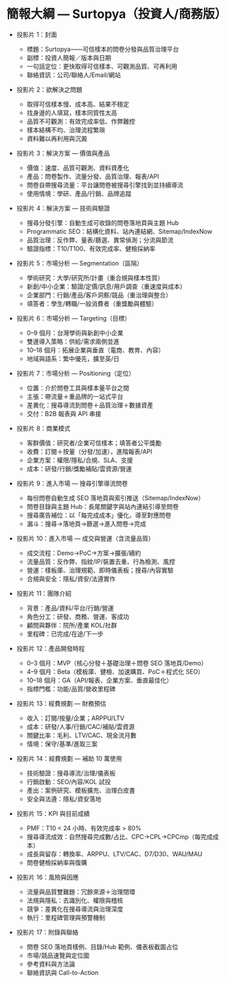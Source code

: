 # 簡報大綱 — Surtopya（投資人/商務版）

- 投影片 1：封面
  - 標題：Surtopya——可信樣本的問卷分發與品質治理平台
  - 副標：投資人簡報／版本與日期
  - 一句話定位：更快取得可信樣本、可觀測品質、可再利用
  - 聯絡資訊：公司/聯絡人/Email/網站

- 投影片 2：欲解決之問題
  - 取得可信樣本慢、成本高、結果不穩定
  - 找身邊的人填寫，樣本同質性太高
  - 品質不可觀測：有效完成率低、作弊難控
  - 樣本結構不均、治理流程繁瑣
  - 資料難以再利用與沉澱

- 投影片 3：解決方案 — 價值與產品
  - 價值：速度、品質可觀測、資料資產化
  - 產品：問卷製作、流量分發、品質治理、報表/API
  - 問卷自帶搜尋流量：平台讓問卷被搜尋引擎找到並持續導流
  - 使用情境：學研、產品/行銷、品牌追蹤

- 投影片 4：解決方案 — 技術與驗證
  - 搜尋分發引擎：自動生成可收錄的問卷落地頁與主題 Hub
  - Programmatic SEO：結構化資料、站內連結網、Sitemap/IndexNow
  - 品質治理：反作弊、量表/篩選、異常偵測；分流與節流
  - 驗證指標：T10/T100、有效完成率、健檢採納率

- 投影片 5：市場分析 — Segmentation（區隔）
  - 學術研究：大學/研究所/計畫（重合規與樣本性質）
  - 新創/中小企業：驗證/定價/訊息/用戶調查（重速度與成本）
  - 企業部門：行銷/產品/客戶洞察/競品（重治理與整合）
  - 填答者：學生/轉職/一般消費者（重獎勵與體驗）

- 投影片 6：市場分析 — Targeting（目標）
  - 0–9 個月：台灣學術與新創中小企業
  - 雙邊導入策略：供給/需求兩側並進
  - 10–18 個月：拓展企業與垂直（電商、教育、內容）
  - 地域與語系：繁中優先，擴至英/日

- 投影片 7：市場分析 — Positioning（定位）
  - 位置：介於問卷工具與樣本量平台之間
  - 主張：帶流量＋重品牌的一站式平台
  - 差異化：搜尋導流到問卷＋品質治理＋數據資產
  - 交付：B2B 報表與 API 串接

- 投影片 8：商業模式
  - 客群價值：研究者/企業可信樣本；填答者公平獎勵
  - 收費：訂閱＋按量（分發/加速），進階報表/API
  - 企業方案：權限/隱私/合規、SLA、支援
  - 成本：研發/行銷/獎勵補貼/雲資源/營運

- 投影片 9：進入市場 — 搜尋引擎導流問卷
  - 每份問卷自動生成 SEO 落地頁與索引推送（Sitemap/IndexNow）
  - 問卷目錄與主題 Hub：長尾關鍵字與站內連結引導至問卷
  - 搜尋廣告補位：以「每完成成本」優化，導至對應問卷
  - 漏斗：搜尋→落地頁→篩選→進入問卷→完成

- 投影片 10：進入市場 — 成交與營運（含流量品質）
  - 成交流程：Demo→PoC→方案→擴張/續約
  - 流量品質：反作弊、指紋/IP/裝置去重、行為檢測、風控
  - 營運：樣板庫、治理規範、即時儀表板；搜尋/內容實驗
  - 合規與安全：隱私/資安/法遵實作

- 投影片 11：團隊介紹
  - 背景：產品/資料/平台/行銷/營運
  - 角色分工：研發、商務、營運、客成功
  - 顧問與夥伴：院所/產業 KOL/社群
  - 里程碑：已完成/在途/下一步

- 投影片 12：產品開發時程
  - 0–3 個月：MVP（核心分發＋基礎治理＋問卷 SEO 落地頁/Demo）
  - 4–9 個月：Beta（模板庫、健檢、加速購買、PoC＋程式化 SEO）
  - 10–18 個月：GA（API/報表、企業方案、垂直最佳化）
  - 指標門檻：功能/品質/營收里程碑

- 投影片 13：經費規劃 — 財務預估
  - 收入：訂閱/按量/企業；ARPPU/LTV
  - 成本：研發/人事/行銷/CAC/補貼/雲資源
  - 關鍵比率：毛利、LTV/CAC、現金流月數
  - 情境：保守/基準/進取三案

- 投影片 14：經費規劃 — 補助 10 萬使用
  - 技術驗證：搜尋導流/治理/儀表板
  - 行銷啟動：SEO/內容/KOL 試投
  - 產出：案例研究、模板擴充、治理白皮書
  - 安全與法遵：隱私/資安落地

- 投影片 15：KPI 與目前成績
  - PMF：T10 < 24 小時、有效完成率 > 80%
  - 搜尋導流成效：自然搜尋完成數/占比、CPC→CPL→CPCmp（每完成成本）
  - 成長與留存：轉換率、ARPPU、LTV/CAC、D7/D30、WAU/MAU
  - 問卷健檢採納率與復購

- 投影片 16：風險與因應
  - 流量與品質雙難題：冗餘來源＋治理閉環
  - 法規與隱私：去識別化、權限與稽核
  - 競爭：差異化在搜尋導流與治理深度
  - 執行：里程碑管理與預警機制

- 投影片 17：附錄與聯絡
  - 問卷 SEO 落地頁樣例、目錄/Hub 範例、儀表板截圖占位
  - 市場/競品速覽與定位圖
  - 參考資料與方法論
  - 聯絡資訊與 Call-to-Action
